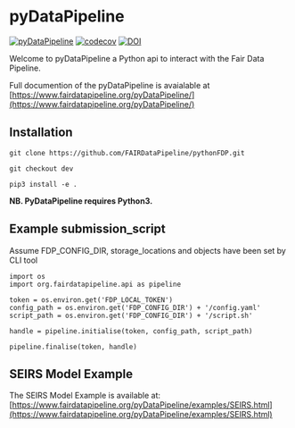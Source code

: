 # pyDataPipeline

[![pyDataPipeline](https://github.com/FAIRDataPipeline/pyDataPipeline/actions/workflows/pyDataPipeline.yaml/badge.svg?branch=dev)](https://github.com/FAIRDataPipeline/pyDataPipeline/actions/workflows/pyDataPipeline.yaml)
[![codecov](https://codecov.io/gh/FAIRDataPipeline/pyDataPipeline/branch/dev/graph/badge.svg?token=Eax5AmrDxx)](https://codecov.io/gh/FAIRDataPipeline/pyDataPipeline)
[![DOI](https://zenodo.org/badge/DOI/10.5281/zenodo.5562602.svg)](https://doi.org/10.5281/zenodo.5562602)

Welcome to pyDataPipeline a Python api to interact with the Fair Data Pipeline.

Full documention of the pyDataPipeline is avaialable at [https://www.fairdatapipeline.org/pyDataPipeline/](https://www.fairdatapipeline.org/pyDataPipeline/)

## Installation

```
git clone https://github.com/FAIRDataPipeline/pythonFDP.git

git checkout dev

pip3 install -e .
```
**NB. PyDataPipeline requires Python3.**

## Example submission_script

Assume FDP_CONFIG_DIR, storage_locations and objects have been set by CLI tool

```
import os
import org.fairdatapipeline.api as pipeline

token = os.environ.get('FDP_LOCAL_TOKEN')
config_path = os.environ.get('FDP_CONFIG_DIR') + '/config.yaml'
script_path = os.environ.get('FDP_CONFIG_DIR') + '/script.sh'

handle = pipeline.initialise(token, config_path, script_path)

pipeline.finalise(token, handle)

```

## SEIRS Model Example

The SEIRS Model Example is available at: [https://www.fairdatapipeline.org/pyDataPipeline/examples/SEIRS.html](https://www.fairdatapipeline.org/pyDataPipeline/examples/SEIRS.html)
